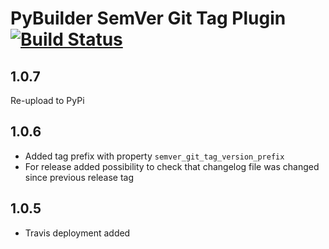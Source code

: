 PyBuilder SemVer Git Tag Plugin [![Build Status](https://travis-ci.org/AlexeySanko/pybuilder_semver_git_tag.svg?branch=master)](https://travis-ci.org/AlexeySanko/pybuilder_semver_git_tag)
=======================

1.0.7
-----
Re-upload to PyPi

1.0.6
-----
- Added tag prefix with property `semver_git_tag_version_prefix`
- For release added possibility to check that changelog file was changed since previous release tag

1.0.5
-----
- Travis deployment added
